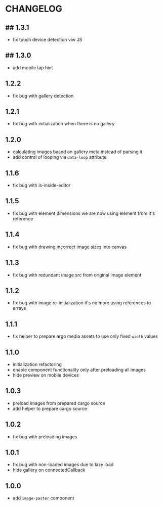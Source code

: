 # CHANGELOG

## ## 1.3.1

* fix touch device detection viw JS

## ## 1.3.0 

* add mobile tap hint 

## 1.2.2

* fix bug with gallery detection

## 1.2.1

* fix bug with initialization when there is no gallery

## 1.2.0

* calculating images based on gallery meta instead of parsing it
* add control of looping via `data-loop` attribute

## 1.1.6

* fix bug with is-inside-editor

## 1.1.5

* fix bug with element dimensions we are now using element from it's reference

## 1.1.4

* fix bug with drawing incorrect image sizes into canvas

## 1.1.3

* fix bug with redundant image src from original image element

## 1.1.2

* fix bug with image re-initialization it's no more using references to arrays

## 1.1.1

* fix helper to prepare argo media assets to use only fixed `width` values

## 1.1.0

* initialization refactoring
* enable component functionality only after preloading all images
* hide preview on mobile devices

## 1.0.3

* preload images from prepared cargo source
* add helper to prepare cargo source

## 1.0.2

* fix bug with preloading images

## 1.0.1

* fix bug with non-loaded images due to lazy load
* hide gallery on connectedCallback 

## 1.0.0

* add `image-paster` component
